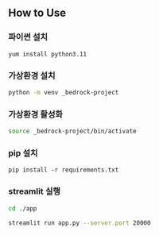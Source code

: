 ## How to Use

### 파이썬 설치

```commandline
yum install python3.11
```

### 가상환경 설치
```zsh
python -m venv _bedrock-project
```

### 가상환경 활성화

```zsh
source _bedrock-project/bin/activate
```

### pip 설치

```commandline
pip install -r requirements.txt
```

### streamlit 실행

```zsh
cd ./app

streamlit run app.py --server.port 20000
```